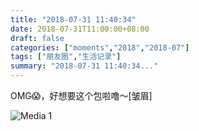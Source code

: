 ```yaml
---
title: "2018-07-31 11:40:34"
date: 2018-07-31T11:00:00+08:00
draft: false
categories: ["moments","2018","2018-07"]
tags: ["朋友圈","生活记录"]
summary: "2018-07-31 11:40:34..."
---
```


OMG😱，好想要这个包啦噜～[皱眉]

![Media 1](/Moments/photos/2018-07-31/201807311140340.jpg)

